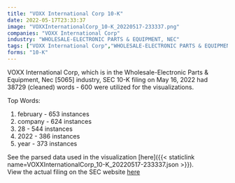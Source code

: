 ```yaml
---
title: "VOXX International Corp 10-K"
date: 2022-05-17T23:33:37
image: "VOXXInternationalCorp_10-K_20220517-233337.png"
companies: "VOXX International Corp"
industry: "WHOLESALE-ELECTRONIC PARTS & EQUIPMENT, NEC"
tags: ["VOXX International Corp","WHOLESALE-ELECTRONIC PARTS & EQUIPMENT, NEC","05-16-2022","10-K"]
forms: "10-K"
---
```

VOXX International Corp, which is in the Wholesale-Electronic Parts & Equipment, Nec [5065] industry, SEC 10-K filing on May 16, 2022 had 38729 (cleaned) words - 600 were utilized for the visualizations.

Top Words:
1. february - 653 instances
2. company - 624 instances
3. 28 - 544 instances
4. 2022 - 386 instances
5. year - 373 instances


See the parsed data used in the visualization [here]({{< staticlink name=VOXXInternationalCorp_10-K_20220517-233337.json >}}).  
View the actual filing on the SEC website [here](https://www.sec.gov/Archives/edgar/data/807707/0001564590-22-020425.txt)